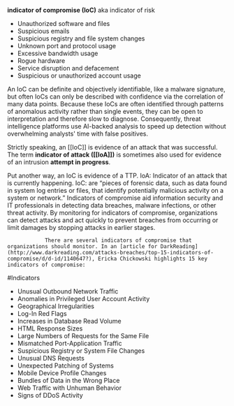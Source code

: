 **indicator of compromise (IoC)** aka indicator of risk
-   Unauthorized software and files
-   Suspicious emails
-   Suspicious registry and file system changes
-   Unknown port and protocol usage
-   Excessive bandwidth usage
-   Rogue hardware
-   Service disruption and defacement
-   Suspicious or unauthorized account usage

An IoC can be definite and objectively identifiable, like a malware signature, but often IoCs can only be described with confidence via the correlation of many data points. Because these IoCs are often identified through patterns of anomalous activity rather than single events, they can be open to interpretation and therefore slow to diagnose. Consequently, threat intelligence platforms use AI-backed analysis to speed up detection without overwhelming analysts' time with false positives.

Strictly speaking, an [[IoC]] is evidence of an attack that was successful. The term **indicator of attack ([[IoA]])** is sometimes also used for evidence of an intrusion **attempt in progress**.

Put another way, an IoC is evidence of a TTP.
IoA:  Indicator of an attack that is currently happening.
IoC:  are “pieces of forensic data, such as data found in system log entries or files, that identify potentially malicious activity on a system or network.” Indicators of compromise aid information security and IT professionals in detecting data breaches, malware infections, or other threat activity. By monitoring for indicators of compromise, organizations can detect attacks and act quickly to prevent breaches from occurring or limit damages by stopping attacks in earlier stages.
				
				There are several indicators of compromise that organizations should monitor. In an [article for DarkReading](http://www.darkreading.com/attacks-breaches/top-15-indicators-of-compromise/d/d-id/1140647?), Ericka Chickowski highlights 15 key indicators of compromise:

#Indicators 
-   Unusual Outbound Network Traffic
-   Anomalies in Privileged User Account Activity
-   Geographical Irregularities
-   Log-In Red Flags
-   Increases in Database Read Volume
-   HTML Response Sizes
-   Large Numbers of Requests for the Same File
-   Mismatched Port-Application Traffic
-   Suspicious Registry or System File Changes
-   Unusual DNS Requests
-   Unexpected Patching of Systems
-   Mobile Device Profile Changes
-   Bundles of Data in the Wrong Place
-   Web Traffic with Unhuman Behavior
-   Signs of DDoS Activity